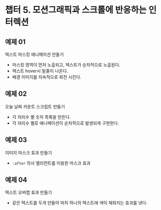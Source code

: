 # 챕터 5. 모션그래픽과 스크롤에 반응하는 인터렉션

## 예제 01
텍스트 마스킹 애니메이션 만들기
- 마스킹 영역이 먼저 노출되고, 텍스트가 순차적으로 노출된다.
- 텍스트 hover시 밑줄이 나온다. 
- 배경 이미지를 지속적으로 회전 시킨다.

## 예제 02
오늘 날짜 카운트 스크립트 만들기
- 각 자리수 별 숫자 목록을 만든다.
- 각 자리수 별로 애니메이션이 순차적으로 발생되게 구현한다.

## 예제 03
이미지 마스크 효과 만들기
- `:after` 의사 엘리먼트를 이용한 마스크 효과

## 예제 04
텍스트 오버랩 효과 만들기
- 같은 텍스트를 두개 만들어 마치 하나의 텍스트에 색이 채워지는 효과를 낸다.